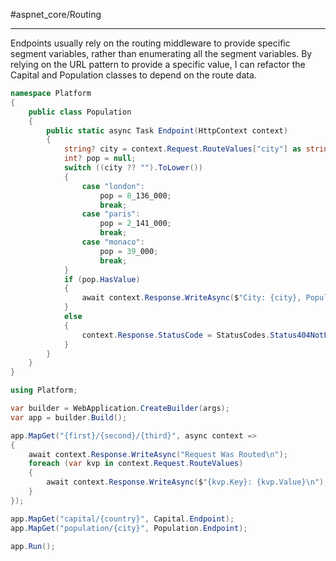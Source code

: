#aspnet_core/Routing

---

Endpoints usually rely on the routing middleware to provide specific segment variables, rather than
enumerating all the segment variables. By relying on the URL pattern to provide a specific value, I can
refactor the Capital and Population classes to depend on the route data.

```cs
namespace Platform 
{
	public class Population 
	{
		public static async Task Endpoint(HttpContext context) 
		{
			string? city = context.Request.RouteValues["city"] as string;
			int? pop = null;
			switch ((city ?? "").ToLower()) 
			{
				case "london":
					pop = 8_136_000;
					break;
				case "paris":
					pop = 2_141_000;
					break;
				case "monaco":
					pop = 39_000;
					break;
			}
			if (pop.HasValue) 
			{
				await context.Response.WriteAsync($"City: {city}, Population: {pop}");
			}
			else 
			{
				context.Response.StatusCode = StatusCodes.Status404NotFound;
			}
		}
	}
}
```

```cs
using Platform;

var builder = WebApplication.CreateBuilder(args);
var app = builder.Build();

app.MapGet("{first}/{second}/{third}", async context => 
{
	await context.Response.WriteAsync("Request Was Routed\n");
	foreach (var kvp in context.Request.RouteValues) 
	{
		await context.Response.WriteAsync($"{kvp.Key}: {kvp.Value}\n");
	}
});

app.MapGet("capital/{country}", Capital.Endpoint);
app.MapGet("population/{city}", Population.Endpoint);

app.Run();
```
